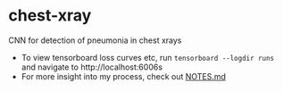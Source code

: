 # chest-xray

CNN for detection of pneumonia in chest xrays

- To view tensorboard loss curves etc, run `tensorboard --logdir runs` and navigate to http://localhost:6006s
- For more insight into my process, check out [NOTES.md](NOTES.md)
